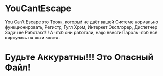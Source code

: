 # YouCantEscape
You Can't Escape это Троян, который не даёт вашей Системе нормально функционировать, 
Регистр, Гугл Хром, Интернет Эксплорер, Диспетчер Задач не Работают!!!
А чтоб они работали, надо ввести Пароль чтоб всё вернулось на свои места.
# Будьте Аккуратны!!! Это Опасный Файл! 

